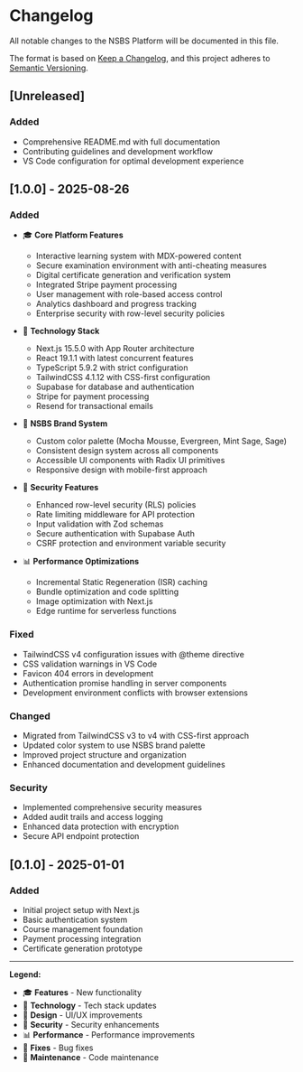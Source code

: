 # Changelog

All notable changes to the NSBS Platform will be documented in this file.

The format is based on [Keep a Changelog](https://keepachangelog.com/en/1.0.0/),
and this project adheres to
[Semantic Versioning](https://semver.org/spec/v2.0.0.html).

## [Unreleased]

### Added

- Comprehensive README.md with full documentation
- Contributing guidelines and development workflow
- VS Code configuration for optimal development experience

## [1.0.0] - 2025-08-26

### Added

- 🎓 **Core Platform Features**
  - Interactive learning system with MDX-powered content
  - Secure examination environment with anti-cheating measures
  - Digital certificate generation and verification system
  - Integrated Stripe payment processing
  - User management with role-based access control
  - Analytics dashboard and progress tracking
  - Enterprise security with row-level security policies

- 🚀 **Technology Stack**
  - Next.js 15.5.0 with App Router architecture
  - React 19.1.1 with latest concurrent features
  - TypeScript 5.9.2 with strict configuration
  - TailwindCSS 4.1.12 with CSS-first configuration
  - Supabase for database and authentication
  - Stripe for payment processing
  - Resend for transactional emails

- 🎨 **NSBS Brand System**
  - Custom color palette (Mocha Mousse, Evergreen, Mint Sage, Sage)
  - Consistent design system across all components
  - Accessible UI components with Radix UI primitives
  - Responsive design with mobile-first approach

- 🔐 **Security Features**
  - Enhanced row-level security (RLS) policies
  - Rate limiting middleware for API protection
  - Input validation with Zod schemas
  - Secure authentication with Supabase Auth
  - CSRF protection and environment variable security

- 📊 **Performance Optimizations**
  - Incremental Static Regeneration (ISR) caching
  - Bundle optimization and code splitting
  - Image optimization with Next.js
  - Edge runtime for serverless functions

### Fixed

- TailwindCSS v4 configuration issues with @theme directive
- CSS validation warnings in VS Code
- Favicon 404 errors in development
- Authentication promise handling in server components
- Development environment conflicts with browser extensions

### Changed

- Migrated from TailwindCSS v3 to v4 with CSS-first approach
- Updated color system to use NSBS brand palette
- Improved project structure and organization
- Enhanced documentation and development guidelines

### Security

- Implemented comprehensive security measures
- Added audit trails and access logging
- Enhanced data protection with encryption
- Secure API endpoint protection

## [0.1.0] - 2025-01-01

### Added

- Initial project setup with Next.js
- Basic authentication system
- Course management foundation
- Payment processing integration
- Certificate generation prototype

---

**Legend:**

- 🎓 **Features** - New functionality
- 🚀 **Technology** - Tech stack updates
- 🎨 **Design** - UI/UX improvements
- 🔐 **Security** - Security enhancements
- 📊 **Performance** - Performance improvements
- 🐛 **Fixes** - Bug fixes
- 🔧 **Maintenance** - Code maintenance

